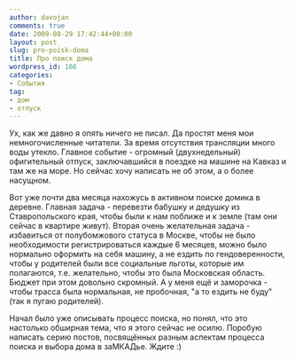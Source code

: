 ```yaml
---
author: davojan
comments: true
date: 2009-08-29 17:42:44+00:00
layout: post
slug: pro-poisk-doma
title: Про поиск дома
wordpress_id: 166
categories:
- События
tag:
- дом
- отпуск
---
```


Ух, как же давно я опять ничего не писал. Да простят меня мои немногочисленные читатели. За время отсутствия трансляции много воды утекло. Главное событие - огромный (двухнедельный) офигительный отпуск, заключавшийся в поездке на машине на Кавказ и там же на море. Но сейчас хочу написать не об этом, а о более насущном.

Вот уже почти два месяца нахожусь в активном поиске домика в деревне. <!--more-->Главная задача - перевезти бабушку и дедушку из Ставропольского края, чтобы были к нам поближе и к земле (там они сейчас в квартире живут). Вторая очень желательная задача - избавиться от полубомжового статуса в Москве, чтобы не было необходимости регистрироваться каждые 6 месяцев, можно было нормально оформить на себя машину, а не ездить по гендоверенности, чтобы у родителей были все социальные льготы, которые им полагаются, т.е. желательно, чтобы это была Московская область. Бюджет при этом довольно скромный. А у меня ещё и заморочка - чтобы трасса была нормальная, не пробочная, "а то ездить не буду" (так я пугаю родителей).

Начал было уже описывать процесс поиска, но понял, что это настолько обширная тема, что я этого сейчас не осилю. Поробую написать серию постов, посвящённых разным аспектам процесса поиска и выбора дома в заМКАДье. Ждите :)
